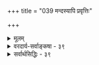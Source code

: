 +++
title = "039 मन्दस्यापि प्रवृत्तिः"

+++
<details><summary>मूलम्</summary>

मन्दस्यापि प्रवृत्तिः किमपि फलमनुद्दिश्य कस्यापि न स्यात् नित्येऽनर्थोपरोधप्रभृति फलमतः काम्यतैवेति चेन्न ।  
नित्येष्टोऽनर्थरोधस्तदितरदतथा किंच शिष्टो विधीनामाज्ञानुज्ञाविभागस्सुगम इह निरुक्त्यैव नैमित्तिकांशः ॥ ३९ ॥
</details>

<details><summary>वरदार्य-सर्वाङ्कषा - ३९</summary>

ननु नित्यकर्मणां फलमेव यदि नास्ति, तर्हि न कोऽप्यनुतिष्ठेदित्याक्षिप्य समाधत्ते – मन्दस्येत्यादिना । किमपि फलम् **अनुद्दिश्य** = लेशतोऽपि फलोद्देशं विना, **मन्दस्यापि** = जडस्यापि **कस्यापि** = कस्यचित् प्रवृत्तिः न **स्यात्** = कस्मिंश्चित् कर्मणि प्रवृत्तिः न भवेदेव । किमुत प्रेक्षावतः । अतः नित्येऽपि कर्मणि **अनर्थरोधप्रभृति** = अन्ततः अकरणे प्रत्यवायपरिहारः फलं वक्तव्यमेव । एवञ्च नित्येष्वपि फलस्यावश्यकत्वे **काम्यतैव** = तस्य काम्यत्वमेव किल भवति । अतः नित्यकाम्यविभागः कथम् ? इति 

अनुज्ञाइच्छायां सत्यां क्रियताम्, आसा अवश्य कर्तव्यम् 

[[247]] 

नित्येष्टोऽनर्थरोधस्तदितरदतथा, किंच शिष्टो विधीना- 



 

माज्ञानुज्ञाविभागः, सुगम इह निरुक्त्यैव नैमित्तिकांशः ॥39॥ शब्देनैव 



प्रश्नेसमाधत्ते – इति चेत्, न इति । कथं तर्हि विभागः इत्यत्र - नित्येत्यादि । नित्यम् अनर्थरोधःः प्रत्यवायपरिहारः यत्र इष्टः, तत् नित्यमित्युच्यते । **तदितरत्** = तद्व्यतिरिक्तपशुपुत्रादिफलकं तु **अतथा** = तद्भिन्नं काम्यमुच्यते । काम्यानां तु कर्मणाम् इह लोक एव फलं पशुपुत्रादि विवक्षितम् । अनिष्टपरिहारः अन्यः, इष्टप्राप्तिश्चान्या । तत्र अनिष्टपरिहारः नित्यकर्मणां फलम्, इष्टप्राप्तिः काम्यकर्मणां फलम् ॥ 

ननु पशूनामभावे क्षीरदध्याद्यभावात्कष्टमनुभवति नरः । चित्रयागानुष्ठानेन पशुप्राप्तौ तादृशकष्टपरिहारात्, काम्येष्वपि अनिष्टपरिहारो भवति । अतः काम्येऽप्यस्ति अनिष्टपरिहारः । एवं नित्येष्वपि अकरणे प्रत्यवायरूपानिष्टपरिहाररूपफलसत्त्वादस्त्येव काम्यत्वम् । अतः कथं विभागः ? इत्यत्रोक्तम्नित्येति । **अनिष्टपरिहारस्येष्टत्वेऽपि** = इष्टप्राप्त्यानिष्टपरिहारेऽपि लोके अनिष्टमन्यत्, इष्टं चान्यदेव । तयोः अनिष्टपरिहारः सर्वेषामप्यपेक्षितः, इष्टप्राप्तिस्तु न तादृशरीत्या सर्वेष्टा भवेत् । कण्टकैर्विद्धस्य पुरुषस्य कण्टकपरिहारः अन्यः, चन्दनानुलेपनञ्चान्यदेव । द्वयं कथमेकं भवेत् ? अतः अनर्थपरिहारः नित्यम् इष्टः - नियमेन सर्वैरपेक्ष्यते । 'अनिष्टपरिहार : इष्टः' इत्यंशोऽन्यः तदतिरिक्ता इष्टप्राप्तिश्चान्येति सर्वात्मसाक्षिकम् ॥ 



वस्तुतस्तु 'प्रयोजनमनुद्दिश्य न मन्दोऽपि प्रवर्तते इतिन्यायः दुर्बलविषय एव । अध्यात्मं तु धीराणामेव । 'नायमात्मा बलहीनेन लभ्यः' (मु.3-2-4) 'कश्चिद्धीरः प्रत्यगात्मानमैक्षत्' (कठ. 2-1-1) इत्यादिश्रुतेः । अत एव 'कर्मण्येवाधिकारस्ते मा फलेषु कदाचन । मा कर्मफलहेतुर्भूः मा ते सङ्गोऽस्त्वकर्मणि ॥' (गी. 2-47) इत्यप्यगायत् । पूर्वार्धेनागामिफलेऽसंबन्ध उच्यते । उत्तरार्धेन फलकाले पूर्वकृतस्वकर्मण एवेदं फलमित्याकारकभूतकालचिन्ता निषिध्यते । ततश्च भूतभविष्यचिन्ता धार्मिकस्य न श्रेयस्करी, किन्तु वर्तमानमात्रचिन्तायाः कर्तव्यत्वमुच्यते । अत एव ऋषयः 'अश्वस्तनाः' इत्युक्ताः । तथा च नित्यकर्मणाम् अकरणे प्रत्यवायमात्रम्, न तु करणे प्रत्यवायपरिहारः फलमित्येव रहस्यम् ॥ 

एतदुपर्यपि विवदन्तं प्रत्याहकिञ्चेत्यादि । **किञ्च** = अपि च **विधीनाम्** = लिङ्, लोट्, लेट् तव्यप्रत्ययार्थानां मध्ये **आज्ञानुज्ञाविभागः** = **आज्ञा** = अवश्यकर्तव्या अकरणे चानिष्टावहा । **अनुज्ञा** = यदि तत् अपेक्षितंम् तर्हि तत् कुरु, यदि तन्नापेक्षितम् तदा न निर्बन्धः इत्येवं रूपः विभागः **शिष्टः** = शास्त्रादिसंमतः । ‘यथा अहरहस्सन्ध्यामुपासीत' इत्याज्ञा; 'पुत्रकामः पुत्रेष्ट्या यजेत' इत्यनुज्ञा । उभयोर्महदन्तरं स्थूलमतीनामपि सुगमम् ॥ 

ननु नैमित्तिकइति प्रत्येकविभागः अनुपपन्नः । प्रायश्चित्तादिरूपस्य नैमित्तिककर्मणः प्रत्यवायपरिहारार्थत्वेन, नित्यस्यापि प्रत्यवायपरिहारार्थत्वात् नित्यात् को विशेषः ? । यदि च अकरणे भविष्यतः पापस्याप्रसक्तिहेतुः नित्यम्, प्रायश्चित्तं तु कृतस्य पापस्य निवृत्त्यर्थं क्रियमाणइति नित्याद्विशेषः इत्युच्यते; 

 

[[248]] 

[नैमित्तिककर्मस्वरूपम् ] 

[[110]]. कर्तव्यं यन्निमित्ते सति तदुभयधा, पापशान्त्यर्थमेकं, 

तत् स्यात् काम्येन तुल्यं, परमकरणतो दोषकृन्नित्यतुल्यम् । 

सत्यां कामश्रुतौ संवलितमपि भवेत् तद्बलादेतदेव 

त्यागे च ' प्रत्यवायस्त्वनधिकृतिमुखस्तत्रतत्रावसेयः ॥40॥ निश्चयः कर्तव्यः । 

तदा पश्वाद्यर्थं क्रियमाणं चित्राद्यपि प्रायश्चित्तरूपं नैमित्तिकं स्यात् । पश्वादीनामभावे पापमेव खलु कारणम् । चित्राद्यनुष्ठाने पशुः लभ्यते चेत्, तत्र प्रतिबन्धकं पापं निवृत्तमित्येव खल्वर्थः इत्यत्राह - सुलभ इत्यादि । **इह** = अतादृशकर्मसु **नैमित्तिकांशः** = नैमित्तिककर्मविभागः **निरुक्त्यैव** =नैमित्तिकपदनिर्वचनेनैव **सुगमः** = सुखेनावगन्तुं शक्यः । विचार उत्तरश्लोकेऽप्यनुवर्तते ॥ ३९ ॥
</details>

<details><summary>सर्वार्थसिद्धिः - ३९</summary>

मन्दस्यापि प्रवृत्तिः किमपि फलमनुद्दिश्य कस्यापि न स्यात्  
नित्येऽनर्थोपरोधप्रभृति फलमतः काम्यतैवेति चेन्न ।  
नित्येष्टोऽनर्थरोधस्तदितरदतथा किंच शिष्टो विधीना-  
माज्ञानुज्ञाविभागस्सुगम इह निरुक्त्यैव नैमित्तिकांशः ॥ ३९ ॥  
  
सर्वचेतनप्रवृत्तीनां यत्किंचित्प्रयोजनान्वयान्नित्यादिविभागो न स्यादित्याशङ्क्य परिहरति -मन्दस्येति ॥ प्रभृतिशब्देन 'पापेभ्यो रक्षन्ताम्' इत्यादिप्राप्तदुरितक्षयसंग्रहः । अतः -कर्त्रभीष्टफलत्वादित्यर्थः । काम्यतैव, नित्यनैमित्तिकयोरिति शेषः । सफलत्वाविशेषेऽपि नित्ये तावत्फलविशेषापेक्षया विभागाभिप्रायमाह - नित्येष्ट इति । अनर्थपरिहारस्य सर्वेषां सर्वदाऽभीष्टत्वात्तदर्थे कर्मणि अकरणानर्हतया नित्यत्वेन विभागः । तदितरत् -सुखम् । अतथा - सर्वदाऽभीष्टं न भवति १ सुखरहितायास्सुषुप्तेराकाङ्गणात् । अतस्सुखार्थे काम्यतोक्तिः । उक्तमेव विभागं मुखभेदेन द्रढयति - किं चेति । राजादिनयादीश्वराज्ञानुज्ञारूपविधिभेदाद्विधेयविभागस्सिद्ध इत्यर्थः । ननु द्विविधं नैमित्तिकम्; तत्र प्रायश्चित्तमुपात्तानर्थहेतुनिरासार्थम्; अन्यदप्यकरणनिमित्तानर्थपरिहाराय; अतस्तयोरपि नित्यराशिप्रवेशप्रसङ्ग इत्यत्राह -सुगम इति ॥ ३९ ॥ इति नित्यकाम्यादिविभागः ॥
</details>


